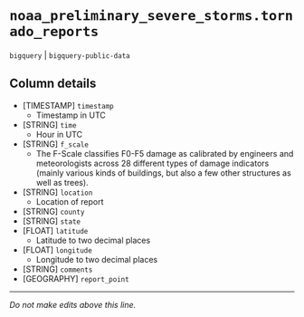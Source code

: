 # `noaa_preliminary_severe_storms.tornado_reports`
`bigquery` | `bigquery-public-data`

## Column details
* [TIMESTAMP] `timestamp`
  - Timestamp in UTC
* [STRING]    `time`
  - Hour in UTC
* [STRING]    `f_scale`
  - The F-Scale classifies F0-F5 damage as calibrated by engineers and meteorologists across 28 different types of damage indicators (mainly various kinds of buildings, but also a few other structures as well as trees).
* [STRING]    `location`
  - Location of report
* [STRING]    `county`
* [STRING]    `state`
* [FLOAT]     `latitude`
  - Latitude to two decimal places
* [FLOAT]     `longitude`
  - Longitude to two decimal places
* [STRING]    `comments`
* [GEOGRAPHY] `report_point`

-------------------------------------------------------------------------------
*Do not make edits above this line.*
